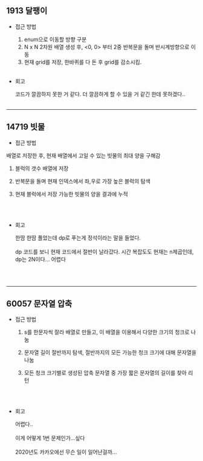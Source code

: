 ## 1913 달팽이

- 접근 방법
  <br/>

  1. enum으로 이동할 방향 구분
  2. N x N 2차원 배열 생성 후, <0, 0> 부터 2중 반복문을 돌며 반시계방향으로 이동
  3. 현재 grid를 저장, 한바퀴를 다 돈 후 grid를 감소시킴.
     <br/>
     <br/>

- 회고
  <br/>

  코드가 깔끔하지 못한 거 같다. 더 깔끔하게 할 수 있을 거 같긴 한데 못하겠다..
  <br />
  <br />

---

## 14719 빗물

- 접근 방법
  <br/>

배열로 저장한 후, 현재 배열에서 고일 수 있는 빗물의 최대 양을 구해감

1. 블럭의 갯수 배열에 저장
2. 반복문을 돌며 현재 인덱스에서 좌,우로 가장 높은 블럭의 탐색
3. 현재 블럭에서 저장 가능한 빗물의 양을 결과에 누적

   <br/>
   <br/>

- 회고
  <br/>

  한땀 한땀 풀었는데 dp로 푸는게 정석이라는 말을 들었다. <br /><br />
  dp 코드를 보니 현재 코드에서 절반이 날라갔다.
  시간 복잡도도 현재는 n제곱인데, dp는 2N이다... 어렵다

  <br />
  <br />

---

## 60057 문자열 압축

- 접근 방법
  <br/>

  1.  s를 한문자씩 잘라 배열로 만들고, 이 배열을 이용해서 다양한 크기의 청크로 나눔
  2.  문자열 길이 절반까지 탐색, 절반까지의 모든 가능한 청크 크기에 대해 문자열을 나눔
  3.  모든 청크 크기별로 생성된 압축 문자열 중 가장 짧은 문자열의 길이를 찾아 리턴

      <br/>
      <br/>

- 회고
  <br/>

  어렵다..<br /><br />
  이게 어떻게 1번 문제인가...싶다<br /><br />
  2020년도 카카오에선 무슨 일이 일어난걸까...
